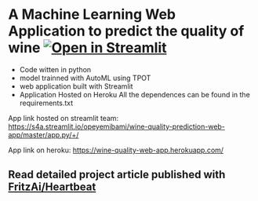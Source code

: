 # A Machine Learning Web Application to predict the quality of wine [![Open in Streamlit](https://static.streamlit.io/badges/streamlit_badge_black_white.svg)](https://share.streamlit.io/opeyemibami/wine-quality-prediction-web-app/master/app.py/+/)
- Code witten in python
- model trainned with AutoML using TPOT
- web application built with Streamlit 
- Application Hosted on Heroku 
All the dependences can be found in the requirements.txt 

App link hosted on streamlit team: https://s4a.streamlit.io/opeyemibami/wine-quality-prediction-web-app/master/app.py/+/

App link on heroku: https://wine-quality-web-app.herokuapp.com/

## Read detailed project article published with [FritzAi/Heartbeat](https://heartbeat.fritz.ai/building-a-conversational-chatbot-with-nltk-and-tensorflow-part-1-f452ce1756e5)
